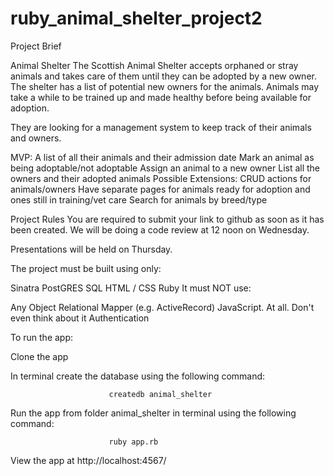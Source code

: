 # ruby_animal_shelter_project2

Project Brief

Animal Shelter
The Scottish Animal Shelter accepts orphaned or stray animals and takes care of them until they can be adopted by a new owner. The shelter has a list of potential new owners for the animals. Animals may take a while to be trained up and made healthy before being available for adoption.

They are looking for a management system to keep track of their animals and owners.

MVP:
A list of all their animals and their admission date
Mark an animal as being adoptable/not adoptable
Assign an animal to a new owner
List all the owners and their adopted animals
Possible Extensions:
CRUD actions for animals/owners
Have separate pages for animals ready for adoption and ones still in training/vet care
Search for animals by breed/type

Project Rules
You are required to submit your link to github as soon as it has been created. We will be doing a code review at 12 noon on Wednesday.

Presentations will be held on Thursday.

The project must be built using only:

Sinatra
PostGRES SQL
HTML / CSS
Ruby
It must NOT use:

Any Object Relational Mapper (e.g. ActiveRecord)
JavaScript. At all. Don't even think about it
Authentication




To run the app:

Clone the app

In terminal create the database using the following command:

                          createdb animal_shelter
Run the app from folder animal_shelter in terminal using the following command:

                          ruby app.rb
                          
View the app at http://localhost:4567/


